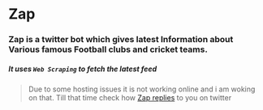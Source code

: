 # Zap 

### Zap is a twitter bot which gives latest Information about Various famous Football clubs and cricket teams.

##### It uses `Web Scraping` to fetch the latest feed

> Due to some hosting issues it is not working online and i am woking on that. Till that time check how [Zap replies](https://twitter.com/AayushP09850348/status/1541054954730770432) to you on twitter

